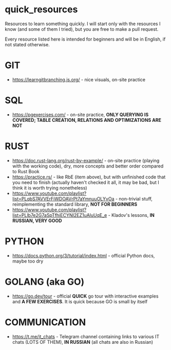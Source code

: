 # quick_resources

Resources to learn something quickly. I will start only with the resources I know (and some of them I tried), but you are free to make a pull request.

Every resource listed here is intended for beginners and will be in English, if not stated otherwise.

# GIT
* https://learngitbranching.js.org/ - nice visuals, on-site practice

# SQL
* https://pgexercises.com/ - on-site practice, **ONLY QUERYING IS COVERED; TABLE CREATION, RELATIONS AND OPTIMIZATIONS ARE NOT**

# RUST
* https://doc.rust-lang.org/rust-by-example/ - on-site practice (playing with the working code), dry, more concepts and better order compared to Rust Book
* https://practice.rs/ - like RbE (item above), but with unfinished code that you need to finish (actually haven't checked it all, it may be bad, but I think it is worth trying nonetheless)
* https://www.youtube.com/playlist?list=PLqbS7AVVErFiWDOAVrPt7aYmnuuOLYvOa - non-trivial stuff, reimplementing the standard library, **NOT FOR BEGINNERS**
* https://www.youtube.com/playlist?list=PLlb7e2G7aSpTfhiECYNI2EZ1uAluUqE_e - Kladov's lessons, **IN RUSSIAN, VERY GOOD**

# PYTHON
* https://docs.python.org/3/tutorial/index.html - official Python docs, maybe too dry

# GOLANG (aka GO)
* https://go.dev/tour - official **QUICK** go tour with interactive examples and **A FEW EXERCISES**. It is quick because GO is small by itself

# COMMUNICATION
* https://t.me/it_chats - Telegram channel containing links to various IT chats (LOTS OF THEM), **IN RUSSIAN** (all chats are also in Russian)

